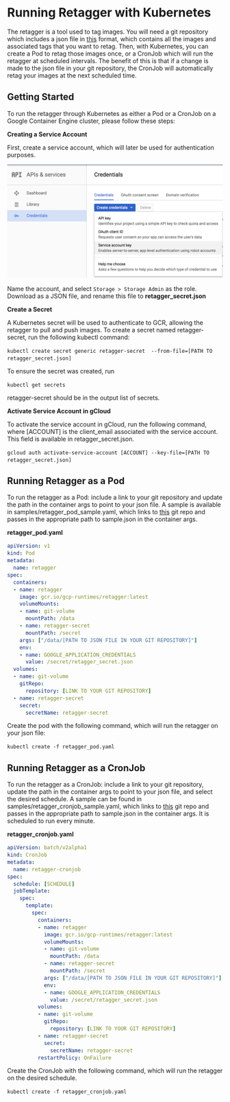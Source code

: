 Running Retagger with Kubernetes
================================
The retagger is a tool used to tag images. You will need a git repository which includes a json file in [this](https://github.com/GoogleCloudPlatform/runtimes-common/blob/master/reconciletags/sample.json) format, which contains all the images and associated tags that you want to retag. Then, with Kubernetes, you can create a Pod to retag those images once, or a CronJob which will run the retagger at scheduled intervals. The benefit of this is that if a change is made to the json file in your git repository, the CronJob will automatically retag your images at the next scheduled time.

Getting Started
---------------

To run the retagger through Kubernetes as either a Pod or a CronJob on a Google Container Engine cluster, please follow these steps:

__Creating a Service Account__

First, create a service account, which will later be used for authentication purposes.

![alt text](images/image1.png)

Name the account, and select `Storage > Storage Admin` as the role. Download as a JSON file, and rename this file to **retagger_secret.json**

__Create a Secret__

A Kubernetes secret will be used to authenticate to GCR, allowing the retagger to pull and push images. To create a secret named retagger-secret, run the following kubectl command:

`kubectl create secret generic retagger-secret  --from-file=[PATH TO retagger_secret.json]`

To ensure the secret was created, run

`kubectl get secrets`

retagger-secret should be in the output list of secrets.

__Activate Service Account in gCloud__

To activate the service account in gCloud, run the following command, where [ACCOUNT] is the client\_email associated with the service account. This field is available in retagger_secret.json.

`gcloud auth activate-service-account [ACCOUNT] --key-file=[PATH TO retagger_secret.json]`

Running Retagger as a Pod
-------------------------

To run the retagger as a Pod: include a link to your git repository and update the path in the container args to point to your json file. A sample is available in samples/retagger\_pod\_sample.yaml, which links to [this](https://github.com/priyawadhwa/retagger-example) git repo and passes in the appropriate path to sample.json in the container args.

**retagger_pod.yaml**

```yaml
apiVersion: v1
kind: Pod
metadata:
  name: retagger
spec:
  containers:
  - name: retagger 
    image: gcr.io/gcp-runtimes/retagger:latest
    volumeMounts:
    - name: git-volume
      mountPath: /data
    - name: retagger-secret
      mountPath: /secret
    args: ["/data/[PATH TO JSON FILE IN YOUR GIT REPOSITORY]"]
    env:
    - name: GOOGLE_APPLICATION_CREDENTIALS
      value: /secret/retagger_secret.json
  volumes:
  - name: git-volume
    gitRepo:
      repository: [LINK TO YOUR GIT REPOSITORY]
  - name: retagger-secret
    secret:
      secretName: retagger-secret
```

Create the pod with the following command, which will run the retagger on your json file:

`kubectl create -f retagger_pod.yaml`

Running Retagger as a CronJob 
-----------------------------

To run the retagger as a CronJob: include a link to your git repository, update the path in the container args to point to your json file, and select the desired schedule. A sample can be found in samples/retagger\_cronjob\_sample.yaml, which links to [this](https://github.com/priyawadhwa/retagger-example) git repo and passes in the appropriate path to sample.json in the container args. It is scheduled to run every minute.

**retagger_cronjob.yaml**

```yaml
apiVersion: batch/v2alpha1
kind: CronJob
metadata:
  name: retagger-cronjob
spec:
  schedule: [SCHEDULE]
  jobTemplate:
    spec:
      template:
        spec:
          containers:
          - name: retagger 
            image: gcr.io/gcp-runtimes/retagger:latest
            volumeMounts:
            - name: git-volume
              mountPath: /data
            - name: retagger-secret
              mountPath: /secret
            args: ["/data/[PATH TO JSON FILE IN YOUR GIT REPOSITORY]"]
            env:
            - name: GOOGLE_APPLICATION_CREDENTIALS
              value: /secret/retagger_secret.json
          volumes:
          - name: git-volume
            gitRepo:
              repository: [LINK TO YOUR GIT REPOSITORY]
          - name: retagger-secret
            secret:
              secretName: retagger-secret
          restartPolicy: OnFailure
```

Create the CronJob with the following command, which will run the retagger on the desired schedule. 

`kubectl create -f retagger_cronjob.yaml`